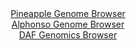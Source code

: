 <div id="Pineapple_Genome_Browser" align="center">
  <a href="https://igv.org/app/?sessionURL=blob:zZNda9swGIX_i6BlA8eW7TipDGG47keaj5Y6OFlTilFs2dFmS44kx21C_vvUsrGbDpqLjYEupBdJ7zlHj_ZgS4SknAEfOKbtmbYNDCDXvJ3hqi7JLa6IBH6OS0kMIEhOBGEpAf4e5FgqHEcTfXKtVC19y6Kq7lSYFdyUrokrvOMMt9JMeWWFvCzxigusuJDWucBbbtFi22nJCte1qXu7pmdlWGELl_WaM8mtmrAiafV9ya9SUhDGK5JUTanom4BE69EaMzPHX4LFLEhTIuWYvNxkg2B8E8zdy3h53QuX8d1wEfcWpzNaMKwaQQYxb0K2m90XVxTCE.d8_nUzaiGbeCy74yfuxenlc00FkQO7b5.5yPGgq6OhLCPP_5NrPeiRzhEiXnSRzqcTJx.2bCPseTSNls0YtX_wfTBAydNGkwDStej7NjRc2DM8p9d5ndpnBoRIpyM4Bf7jkwGUwOl3vf1xD9RLrXkBkmyaN3QMwEVGBPA7CMK.jXSHbr8LEbIPxh40ovx70V7FEepDJ3CcXpLTUmmYs0SyWpqYMXOb5maxOzLLh1CjU1.hOtjFi6CYSucsIhF0KjRN799Ns6sT0M3fHlBb_Yimf8LdR4SYanUsbFK6I4Gn16NQ5CicjV5_2nz9bTx8aML3v5mn7R4XTs5FhZXeryt6.ZO4LRYUM6ULWyrpipZUvSx0jrwFvu24GlyQ8pJrEoEoVp.gAQ3bg59_A.oeng4_AA--">Pineapple Genome Browser</a>
</div>
<div id="Alphonso_Genome_Browser" align="center">
  <a href="https://igv.org/app/?sessionURL=blob:zZLbitswFEX_RZChBcfXxI4NocS5Nc3MlObaZhiMYsuOWllyJDmOE_LvVUNLXzoweWgp6EE6HOnsvbXO4IC4wIyCANi61dYtC2hA7Fg1h3lB0CPMkQBBColAGuAoRRzRGIHgDFIoJFzO7tXNnZSFCAwDy6KZQ5oxXTg6zOGJUVgJPWa50WeEwC3jUDIujJDDAzNwdmhWaAuLQlezHb1tJFBCA5Jix6hgRoFoFlXqvehXKcoQZTmK8pJIfBUQKT1KY6Kn8F1vPe_FMRJiiupJ0u1NJ72VM1xuxm5_s_z4fr1013dznFEoS466VcMeOWV9TEeMbga4YYdj5.EYrqYtEn7utBrO4G54LDBHomt5Vsfx7ZbvqnAwTdDxf_KtFr7Ru8lOg2pcb0.Pm4dQObfs2XxEs4RNh2X2gvOLBgiLS0UDiHfcCyxTc0xXa9tu88fW6mim6at8OMMgeHrWgOQw_qban85A1oViBgi0L6_4aIDxBHEQNH3T9Czft9str2X6vnXRzqDk5O.FO1rOfM.0e7btRikmUgGdRIIWQoeU6oc41bPTjWlOVoiTD4P..Es_TKaz3tc9FO7iPhzP4z9m6Sn_avT1A5XR1yj6J9y9Rogut7fClqz3yULWn3bj9tBZiP2gpJt6V_oO7bwYz23RpIznUKp.VVHHn7QdIMeQSlU4YIG3mGBZr1WKrAKBZTsKWhAzwhSFgGfbN6ZmalbbfPsbTufyfPkO">Alphonso Genome Browser</a>
</div>


<div id="DAF_Genomics_Browser" align="center">
  <a href="https://igv.org/app/?sessionURL=blob:tZNra9swFIb_i6D95Kvs.AZheF6aho4MmrrpUko4teXYrSV5kly3DfnvU72OwS6MQQeSkDiX95UetEcPRMiGM5QgbLkTy3WRgWTNhxXQriVLoESipIJWEgMJUhFBWEFQskcVSAX5.UddWSvVycS2S6jMHWGcNoW0pGdBZ0req5roVBNbQOGZMxikVXCqkxXY0HY1Z5LbUBREStOxO8J22wH08j22HVuSLe1b1YyqW21CGyutCrTbhpXk8S9G_oOyHs27dL1Kx_oz8rQop.nZIr30ZvlmHmSb_NPpOg_Wx6tmx0D1gkxPP3fhbZbdzefZ.4v7q.gZB0PMOrqYF0feh.PZY9cIIqdu6EZejCexgw4GannRawSoqIWbuL4R4sjAvm..br1JoN9A8AYl1zcGUgKKe51.vUfqqdOgkCRf.pGZgbgoiUCJGTtO6MZawQ99J47dg7FHvWjfmORJfh6HDk4xDqxboFq_atrx.bTQr8G3wvhTZz3_FZMcIEorr14e4ZNFFi83Qz6o2dVFXkV3w29BvXyaP16s4oKC0qFvx1cs0Go9Spj6wcU73By.Ag--">DAF Genomics Browser</a>
</div>
